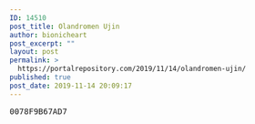 ```yaml
---
ID: 14510
post_title: Olandromen Ujin
author: bionicheart
post_excerpt: ""
layout: post
permalink: >
  https://portalrepository.com/2019/11/14/olandromen-ujin/
published: true
post_date: 2019-11-14 20:09:17
---
```

<pre>0078F9B67AD7</pre>